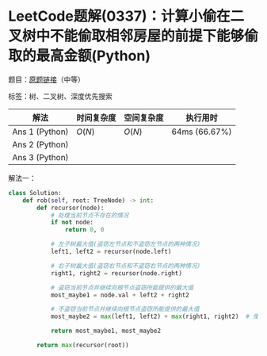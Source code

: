 # LeetCode题解(0337)：计算小偷在二叉树中不能偷取相邻房屋的前提下能够偷取的最高金额(Python)

题目：[原题链接](https://leetcode-cn.com/problems/house-robber-iii/)（中等）

标签：树、二叉树、深度优先搜索

| 解法           | 时间复杂度 | 空间复杂度 | 执行用时      |
| -------------- | ---------- | ---------- | ------------- |
| Ans 1 (Python) | $O(N)$     | $O(N)$     | 64ms (66.67%) |
| Ans 2 (Python) |            |            |               |
| Ans 3 (Python) |            |            |               |

解法一：

```python
class Solution:
    def rob(self, root: TreeNode) -> int:
        def recursor(node):
            # 处理当前节点不存在的情况
            if not node:
                return 0, 0

            # 左子树最大值(盗窃左节点和不盗窃左节点的两种情况)
            left1, left2 = recursor(node.left)

            # 右子树最大值(盗窃右节点和不盗窃右节点的两种情况)
            right1, right2 = recursor(node.right)

            # 盗窃当前节点并继续向根节点盗窃所能提供的最大值
            most_maybe1 = node.val + left2 + right2

            # 不盗窃当前节点并继续向根节点盗窃所能提供的最大值
            most_maybe2 = max(left1, left2) + max(right1, right2)  # 使用左子树和右子树的最大值，不盗窃当前节点

            return most_maybe1, most_maybe2

        return max(recursor(root))
```